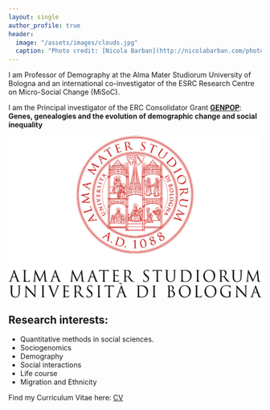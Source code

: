 ```yaml
---
layout: single
author_profile: true
header:
  image: "/assets/images/clouds.jpg"
  caption: "Photo credit: [Nicola Barban](http://nicolabarban.com/photography)"
---
```



I am Professor of Demography at the Alma Mater Studiorum University of Bologna and an international co-investigator of the ESRC Research Centre on Micro-Social Change (MiSoC).

 I am the Principal investigator of the ERC Consolidator Grant [**GENPOP**](www.genpop.org): **Genes, genealogies and the evolution of demographic change and social inequality**

 ![img](assets/images/UniBo-Universita-di-Bologna.png)


## Research interests:

* Quantitative methods in social sciences.
* Sociogenomics
* Demography
* Social interactions
* Life course
* Migration and Ethnicity

Find my Curriculum Vitae here: [CV](Barban_cvOctober2020.pdf)
